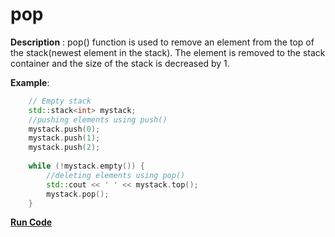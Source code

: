 # pop

**Description** : pop() function is used to remove an element from the top of the stack(newest element in the stack). The element is removed to the stack container and the size of the stack is decreased by 1.

**Example**:
```cpp
    // Empty stack 
    std::stack<int> mystack; 
    //pushing elements using push()
    mystack.push(0); 
    mystack.push(1); 
    mystack.push(2); 
  
    while (!mystack.empty()) { 
        //deleting elements using pop()
        std::cout << ' ' << mystack.top(); 
        mystack.pop(); 
    } 
```
**[Run Code](https://rextester.com/MIKHGL76695)**

